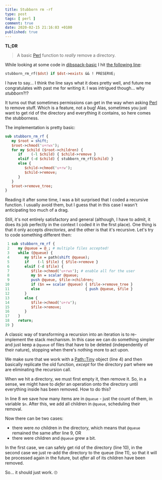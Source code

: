 ```yaml
---
title: Stubborn rm -rf
type: post
tags: [ perl ]
comment: true
date: 2020-02-15 21:16:03 +0100
published: true
---
```


**TL;DR**

> A basic [Perl][] function to *really* remove a directory.

While looking at some code in [dibspack-basic][] I hit [the following
line][]:

```perl
stubborn_rm_rf($dst) if $dst->exists && ! PRESERVE;
```

I have to say... I think the line says what it does pretty well, and future
me congratulates with past me for writing it. I was intrigued though... why
*stubborn*?!?

It turns out that sometimes permissions can get in the way when asking
[Perl][] to remove stuff. Which is a feature, not a bug! Alas, sometimes you
just want to get rid of the directory and everything it contains, so here
comes the stubborness.

The implementation is pretty basic:

```perl
sub stubborn_rm_rf {
   my $root = shift;
   $root->chmod('u+rwx');
   for my $child ($root->children) {
      if    (-l $child) { $child->remove }
      elsif (-d $child) { stubborn_rm_rf($child) }
      else {
         $child->chmod('u+rw');
         $child->remove;
      }
   }
   $root->remove_tree;
}
```

Reading it after some time, I was a bit surprised that I coded a recursive
function. I usually avoid them, but I guess that in this case I wasn't
anticipating too much of a drag.

Still, it's not entirely satisfactory and general (although, I have to
admit, it does its job perfectly in the context I coded it in the first
place). One thing is that it only accepts *directories*, and the other is
that it's recursive. Let's try to code something different then:

```perl
 1 sub stubborn_rm_rf {
 2    my @queue = @_; # multiple files accepted!
 3    while (@queue) {
 4       my $file = path(shift @queue);
 5       if    (-l $file) { $file->remove }
 6       elsif (-d $file) {
 7          $file->chmod('u+rwx'); # enable all for the user
 8          my $n = scalar @queue;
 9          push @queue, $file->children;
10          if ($n == scalar @queue) { $file->remove_tree }
11          else                     { push @queue, $file }
12       }
13       else {
14          $file->chmod('u+rw');
15          $file->remove;
16       }
17    }
18    return;
19 }
```

A classic way of transforming a recursion into an iteration is to
re-implement the stack mechanism. In this case we can do something simpler
and just keep a `@queue` of files that have to be deleted (independently of
their nature), stopping when there's nothing more to act upon.

We make sure that we work with a [Path::Tiny][] object (line 4) and then
basically replicate the old function, *except* for the directory part where
we are eliminating the recursion call.

When we hit a directory, we must first empty it, then remove it. So, in a
sense, we might have to *defer* an operation onto the directory until
everything inside has been removed. How to do this?

In line 8 we save how many items are in `@queue` - just the count of them,
in variable `$n`. After this, we add all children in `@queue`, scheduling
their removal.

Now there can be two cases:

- there were *no* children in the directory, which means that `@queue`
  remained the same after line 9, OR
- there were children and `@queue` grew a bit.

In the first case, we can safely get rid of the directory (line 10), in the
second case we just re-add the directory to the queue (line 11), so that it
will be processed again in the future, but *after* all of its children have
been removed.

So... it should just work. 🙄


[Perl]: https://www.perl.org/
[dibspack-basic]: https://github.com/polettix/dibspack-basic
[the following line]: https://github.com/polettix/dibspack-basic/blob/master/install/with-dibsignore#L68
[Path::Tiny]: https://metacpan.org/pod/Path::Tiny
